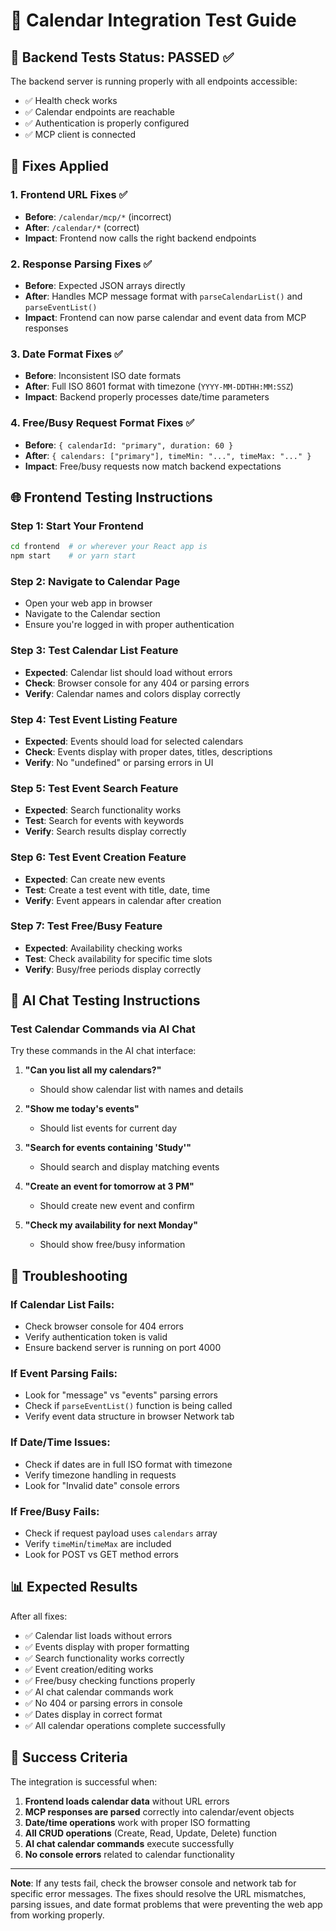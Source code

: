 # 📅 Calendar Integration Test Guide

## 🧪 Backend Tests Status: PASSED ✅

The backend server is running properly with all endpoints accessible:
- ✅ Health check works
- ✅ Calendar endpoints are reachable 
- ✅ Authentication is properly configured
- ✅ MCP client is connected

## 🔧 Fixes Applied

### 1. Frontend URL Fixes ✅
- **Before**: `/calendar/mcp/*` (incorrect)
- **After**: `/calendar/*` (correct)
- **Impact**: Frontend now calls the right backend endpoints

### 2. Response Parsing Fixes ✅
- **Before**: Expected JSON arrays directly
- **After**: Handles MCP message format with `parseCalendarList()` and `parseEventList()`
- **Impact**: Frontend can now parse calendar and event data from MCP responses

### 3. Date Format Fixes ✅
- **Before**: Inconsistent ISO date formats
- **After**: Full ISO 8601 format with timezone (`YYYY-MM-DDTHH:MM:SSZ`)
- **Impact**: Backend properly processes date/time parameters

### 4. Free/Busy Request Format Fixes ✅
- **Before**: `{ calendarId: "primary", duration: 60 }`
- **After**: `{ calendars: ["primary"], timeMin: "...", timeMax: "..." }`
- **Impact**: Free/busy requests now match backend expectations

## 🌐 Frontend Testing Instructions

### Step 1: Start Your Frontend
```bash
cd frontend  # or wherever your React app is
npm start    # or yarn start
```

### Step 2: Navigate to Calendar Page
- Open your web app in browser
- Navigate to the Calendar section
- Ensure you're logged in with proper authentication

### Step 3: Test Calendar List Feature
- **Expected**: Calendar list should load without errors
- **Check**: Browser console for any 404 or parsing errors
- **Verify**: Calendar names and colors display correctly

### Step 4: Test Event Listing Feature
- **Expected**: Events should load for selected calendars
- **Check**: Events display with proper dates, titles, descriptions
- **Verify**: No "undefined" or parsing errors in UI

### Step 5: Test Event Search Feature
- **Expected**: Search functionality works
- **Test**: Search for events with keywords
- **Verify**: Search results display correctly

### Step 6: Test Event Creation Feature
- **Expected**: Can create new events
- **Test**: Create a test event with title, date, time
- **Verify**: Event appears in calendar after creation

### Step 7: Test Free/Busy Feature
- **Expected**: Availability checking works
- **Test**: Check availability for specific time slots
- **Verify**: Busy/free periods display correctly

## 🤖 AI Chat Testing Instructions

### Test Calendar Commands via AI Chat
Try these commands in the AI chat interface:

1. **"Can you list all my calendars?"**
   - Should show calendar list with names and details

2. **"Show me today's events"**
   - Should list events for current day

3. **"Search for events containing 'Study'"**
   - Should search and display matching events

4. **"Create an event for tomorrow at 3 PM"**
   - Should create new event and confirm

5. **"Check my availability for next Monday"**
   - Should show free/busy information

## 🚨 Troubleshooting

### If Calendar List Fails:
- Check browser console for 404 errors
- Verify authentication token is valid
- Ensure backend server is running on port 4000

### If Event Parsing Fails:
- Look for "message" vs "events" parsing errors
- Check if `parseEventList()` function is being called
- Verify event data structure in browser Network tab

### If Date/Time Issues:
- Check if dates are in full ISO format with timezone
- Verify timezone handling in requests
- Look for "Invalid date" console errors

### If Free/Busy Fails:
- Check if request payload uses `calendars` array
- Verify `timeMin`/`timeMax` are included
- Look for POST vs GET method errors

## 📊 Expected Results

After all fixes:
- ✅ Calendar list loads without errors
- ✅ Events display with proper formatting
- ✅ Search functionality works correctly
- ✅ Event creation/editing works
- ✅ Free/busy checking functions properly
- ✅ AI chat calendar commands work
- ✅ No 404 or parsing errors in console
- ✅ Dates display in correct format
- ✅ All calendar operations complete successfully

## 🎯 Success Criteria

The integration is successful when:
1. **Frontend loads calendar data** without URL errors
2. **MCP responses are parsed** correctly into calendar/event objects
3. **Date/time operations** work with proper ISO formatting
4. **All CRUD operations** (Create, Read, Update, Delete) function
5. **AI chat calendar commands** execute successfully
6. **No console errors** related to calendar functionality

---

**Note**: If any tests fail, check the browser console and network tab for specific error messages. The fixes should resolve the URL mismatches, parsing issues, and date format problems that were preventing the web app from working properly.
